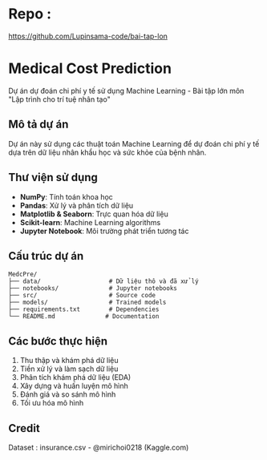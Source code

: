 
# Repo : 
https://github.com/Lupinsama-code/bai-tap-lon


# Medical Cost Prediction

Dự án dự đoán chi phí y tế sử dụng Machine Learning - Bài tập lớn môn "Lập trình cho trí tuệ nhân tạo"

## Mô tả dự án
Dự án này sử dụng các thuật toán Machine Learning để dự đoán chi phí y tế dựa trên dữ liệu nhân khẩu học và sức khỏe của bệnh nhân.

## Thư viện sử dụng
- **NumPy**: Tính toán khoa học
- **Pandas**: Xử lý và phân tích dữ liệu  
- **Matplotlib & Seaborn**: Trực quan hóa dữ liệu
- **Scikit-learn**: Machine Learning algorithms
- **Jupyter Notebook**: Môi trường phát triển tương tác

## Cấu trúc dự án
```
MedcPre/
├── data/                   # Dữ liệu thô và đã xử lý
├── notebooks/              # Jupyter notebooks
├── src/                    # Source code
├── models/                 # Trained models
├── requirements.txt        # Dependencies
└── README.md              # Documentation
```

## Các bước thực hiện
1. Thu thập và khám phá dữ liệu
2. Tiền xử lý và làm sạch dữ liệu
3. Phân tích khám phá dữ liệu (EDA)
4. Xây dựng và huấn luyện mô hình
5. Đánh giá và so sánh mô hình
6. Tối ưu hóa mô hình


## Credit
Dataset : insurance.csv - @mirichoi0218 (Kaggle.com)